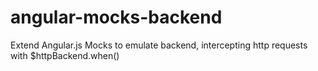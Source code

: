 angular-mocks-backend
=====================

Extend Angular.js Mocks to emulate backend, intercepting http requests with $httpBackend.when()
